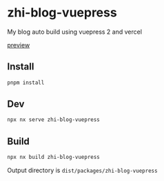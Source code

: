 # zhi-blog-vuepress

My blog auto build using vuepress 2 and vercel

[preview](https://terwer.space)

## Install

```bash
pnpm install
```

## Dev

```bash
npx nx serve zhi-blog-vuepress
```

## Build

```bash
npx nx build zhi-blog-vuepress
```

Output directory is `dist/packages/zhi-blog-vuepress`
